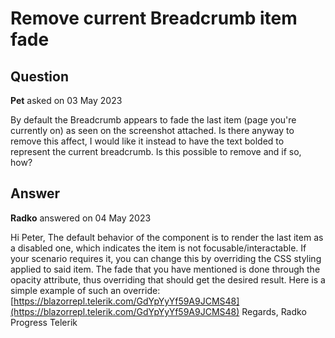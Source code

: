 # Remove current Breadcrumb item fade

## Question

**Pet** asked on 03 May 2023

By default the Breadcrumb appears to fade the last item (page you're currently on) as seen on the screenshot attached. Is there anyway to remove this affect, I would like it instead to have the text bolded to represent the current breadcrumb. Is this possible to remove and if so, how?

## Answer

**Radko** answered on 04 May 2023

Hi Peter, The default behavior of the component is to render the last item as a disabled one, which indicates the item is not focusable/interactable. If your scenario requires it, you can change this by overriding the CSS styling applied to said item. The fade that you have mentioned is done through the opacity attribute, thus overriding that should get the desired result. Here is a simple example of such an override: [https://blazorrepl.telerik.com/GdYpYyYf59A9JCMS48](https://blazorrepl.telerik.com/GdYpYyYf59A9JCMS48) Regards, Radko Progress Telerik
